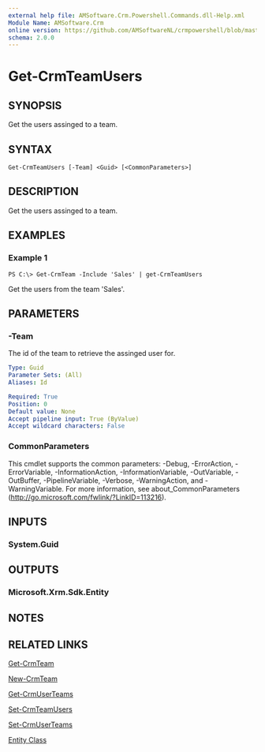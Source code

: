 ```yaml
---
external help file: AMSoftware.Crm.Powershell.Commands.dll-Help.xml
Module Name: AMSoftware.Crm
online version: https://github.com/AMSoftwareNL/crmpowershell/blob/master/docs/Get-CrmTeamUsers.md
schema: 2.0.0
---
```


# Get-CrmTeamUsers

## SYNOPSIS
Get the users assinged to a team.

## SYNTAX

```
Get-CrmTeamUsers [-Team] <Guid> [<CommonParameters>]
```

## DESCRIPTION
Get the users assinged to a team.

## EXAMPLES

### Example 1
```
PS C:\> Get-CrmTeam -Include 'Sales' | get-CrmTeamUsers
```

Get the users from the team 'Sales'.

## PARAMETERS

### -Team
The id of the team to retrieve the assinged user for.

```yaml
Type: Guid
Parameter Sets: (All)
Aliases: Id

Required: True
Position: 0
Default value: None
Accept pipeline input: True (ByValue)
Accept wildcard characters: False
```

### CommonParameters
This cmdlet supports the common parameters: -Debug, -ErrorAction, -ErrorVariable, -InformationAction, -InformationVariable, -OutVariable, -OutBuffer, -PipelineVariable, -Verbose, -WarningAction, and -WarningVariable. For more information, see about_CommonParameters (http://go.microsoft.com/fwlink/?LinkID=113216).

## INPUTS

### System.Guid

## OUTPUTS

### Microsoft.Xrm.Sdk.Entity

## NOTES

## RELATED LINKS

[Get-CrmTeam](Get-CrmTeam.md)

[New-CrmTeam](New-CrmTeam.md)

[Get-CrmUserTeams](Get-CrmUserTeams.md)

[Set-CrmTeamUsers](Set-CrmTeamUsers.md)

[Set-CrmUserTeams](Set-CrmUserTeams.md)

[Entity Class](https://msdn.microsoft.com/library/microsoft.xrm.sdk.entity.aspx)
